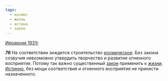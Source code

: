 ```yaml
---
tags:
  - космос
  - жизнь
  - истина
  - закон
---
```


[Иерархия 1931г](/agni/1931)

___76___
На соответствии зиждется строительство [космическое](/tag/#космос). Без закона созвучия невозможно утвердить творчество и развитие огненного восприятия. Потому так важно существенный [закон](/tag/#закон) применить к [жизни](/tag/#жизнь). [Истинно](/tag/#истина), без мощи соответствия и огненного восприятия не принести назначенного.   

